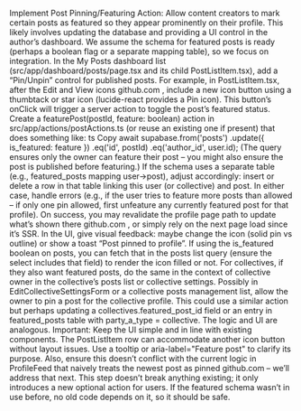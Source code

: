 Implement Post Pinning/Featuring Action: Allow content creators to mark certain posts as featured so they appear prominently on their profile. This likely involves updating the database and providing a UI control in the author’s dashboard. We assume the schema for featured posts is ready (perhaps a boolean flag or a separate mapping table), so we focus on integration. In the My Posts dashboard list (src/app/dashboard/posts/page.tsx and its child PostListItem.tsx), add a “Pin/Unpin” control for published posts. For example, in PostListItem.tsx, after the Edit and View icons
github.com
, include a new icon button using a thumbtack or star icon (lucide-react provides a Pin icon). This button’s onClick will trigger a server action to toggle the post’s featured status. Create a featurePost(postId, feature: boolean) action in src/app/actions/postActions.ts (or reuse an existing one if present) that does something like:
ts
Copy
await supabase.from('posts')
  .update({ is_featured: feature })
  .eq('id', postId)
  .eq('author_id', user.id);
(The query ensures only the owner can feature their post – you might also ensure the post is published before featuring.) If the schema uses a separate table (e.g., featured_posts mapping user->post), adjust accordingly: insert or delete a row in that table linking this user (or collective) and post. In either case, handle errors (e.g., if the user tries to feature more posts than allowed – if only one pin allowed, first unfeature any currently featured post for that profile). On success, you may revalidate the profile page path to update what’s shown there
github.com
, or simply rely on the next page load since it’s SSR. In the UI, give visual feedback: maybe change the icon (solid pin vs outline) or show a toast “Post pinned to profile”. If using the is_featured boolean on posts, you can fetch that in the posts list query (ensure the select includes that field) to render the icon filled or not.
For collectives, if they also want featured posts, do the same in the context of collective owner in the collective’s posts list or collective settings. Possibly in EditCollectiveSettingsForm or a collective posts management list, allow the owner to pin a post for the collective profile. This could use a similar action but perhaps updating a collectives.featured_post_id field or an entry in featured_posts table with party_a_type = collective. The logic and UI are analogous.
Important: Keep the UI simple and in line with existing components. The PostListItem row can accommodate another icon button without layout issues. Use a tooltip or aria-label="Feature post" to clarify its purpose. Also, ensure this doesn’t conflict with the current logic in ProfileFeed that naively treats the newest post as pinned
github.com
 – we’ll address that next. This step doesn’t break anything existing; it only introduces a new optional action for users. If the featured schema wasn’t in use before, no old code depends on it, so it should be safe.
